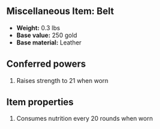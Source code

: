 ## Miscellaneous Item: Belt

- **Weight:** 0.3 lbs
- **Base value:** 250 gold
- **Base material:** Leather

## Conferred powers

1. Raises strength to 21 when worn

## Item properties

1. Consumes nutrition every 20 rounds when worn
